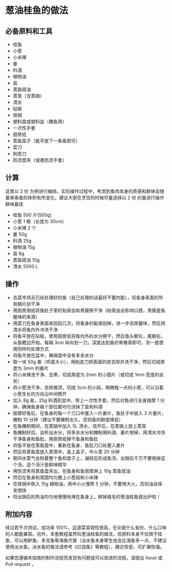 # 葱油桂鱼的做法

## 必备原料和工具

- 桂鱼
- 小葱
- 小米辣
- 姜
- 料酒
- 植物油
- 盐
- 蒸鱼豉油
- 蒸笼（含蒸锅）
- 清水
- 砧板
- 铁锅
- 塑料盘或塑料盆（腌鱼用）
- 一次性手套
- 厨房纸
- 蒸鱼盘子（能平放下一条鱼即可）
- 菜刀
- 削皮刀
- 防烫盘夹（或者防烫手套）

## 计算

这里以 2 份 为例进行编排。实际操作过程中，考虑到鱼肉本身的质感和鲜味会随着单条鱼的体积有所变化，建议大家在烹饪的时候尽量选择以 2 份 的量进行操作鲜味最佳

- 桂鱼 500 斤(500g)
- 小葱 1 根（长度为 30cm）
- 小米辣 2 个
- 姜 50g
- 料酒 25g
- 植物油 15g
- 盐 8g
- 蒸鱼豉油 10g
- 清水 5000 L

## 操作

- 去菜市场买已经处理好的鱼（自己处理的话最好不要内脏），将鱼身表面的所有鳞片刮干净
- 用厨房用纸将鱼肚子里的贴骨血和黑膜擦干净（帖骨血会影响口感，黑膜是鱼腥味的来源）
- 用菜刀在鱼身表面来回刮几次，将鱼身的黏液刮掉，进一步去除腥味，然后用清水将鱼内外冲洗干净
- 将鱼平放在砧板，使用厨房纸将鱼内外的水分擦干，然后鱼头朝左，尾朝右，从鱼鳃边开始，每隔 3cm 纵向划一刀，深度达到鱼的脊椎骨即可，另一面使用同样的处理方式
- 将鱼平放在盆中，确保盘中没有多余水分
- 取一块 50g 姜（鸡蛋大小），用削皮刀把表面的皮去除并洗干净，然后切成厚度为 3mm 的姜片
- 将小米辣洗干净、去蒂，切成厚度为 2mm 的小圆片（或切成 1mm 宽度的丝状）
- 将小葱洗干净，去除根须，切成 3cm 的小段，稍微粗一点的小葱，可以沿着小葱生长的方向沿中间劈开
- 加入 8g 盐，25g 料酒到盆中，带上一次性手套，然后对鱼进行全身按摩 1 分钟，确保鱼身每个部位都均匀涂抹了盐和料酒
- 按摩好鱼后，在鱼身的每一个刀口中塞入一片姜片，鱼肚子中放入 3 片姜片，腌制 10 分钟（建议不要腌制太久，否则鱼的鲜度降低）
- 在鱼腌制期间，在蒸锅中加入 5L 清水，烧开后，在蒸锅上放上蒸笼
- 鱼腌制好后，会析出水分，将多余水分和腌制用料酒、姜片倒掉，用清水冲洗干净鱼身和鱼肚，用厨房纸擦干鱼身和鱼肚
- 将鱼平放在蒸鱼盘中，重新在鱼身、鱼肚刀口处塞入姜片
- 然后将蒸鱼盘放入蒸笼中，盖上盖子，中火蒸 20 分钟
- 期间水蒸气会附着整个鱼和盘子上，凝结后形成鱼汤，出锅后千万不要倒掉这个汤，这个汤汁是鲜味精华
- 用防烫夹将蒸鱼盘夹出，在鱼身和鱼周围淋上 10g 蒸鱼豉油
- 然后在鱼身和周围均匀撒上小葱段和小米辣
- 在铁锅中倒入 15g 植物油，用中小火慢熬 5 分钟，不要用大火，否则油会挥发很快
- 将出锅后的热油均匀地慢慢地淋在鱼身上，鲜掉眉毛的葱油桂鱼就出炉啦！

## 附加内容

经过若干次测试，成功率 100%，这道菜容错性很高，无论是什么省份、什么口味的人都能兼容。另外，本套教程虽然叫葱油桂鱼的做法，但原料本身不仅限于桂鱼，可以用鲈鱼、多宝鱼等海鱼代替（淡水鱼本身寄生虫会比海鱼多一点，不建议使用淡水鱼，淡水鱼的做法请参考《红烧鱼》等教程），耦合性低、可扩展性强。

如果您遵循本指南的制作流程而发现有问题或可以改进的流程，请提出 Issue 或 Pull request 。
